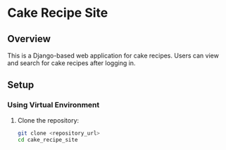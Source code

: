 # Cake Recipe Site

## Overview

This is a Django-based web application for cake recipes. Users can view and search for cake recipes after logging in.

## Setup

### Using Virtual Environment

1. Clone the repository:

   ```bash
   git clone <repository_url>
   cd cake_recipe_site
